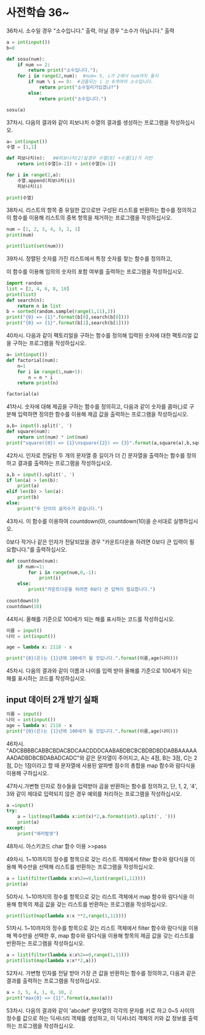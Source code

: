 # 사전학습 36~ 



36차시. 소수일 경우 "소수입니다." 출력, 아닐 경우 "소수가 아닙니다." 출력

```python
a = int(input())
b=0

def sosu(num):
    if num == 2:
        return print("소수입니다.");
    for i in range(2,num):  #num= 5, i가 2에서 num까지 돌지
        if num % i == 0:  #검출되는 i 는 0개여야 소수입니다. 
            return print("소수일리가있겠냐?")
        else:
            return print("소수입니다.")

sosu(a)
```



37차시. 다음의 결과와 같이 피보나치 수열의 결과를 생성하는 프로그램을 작성하십시오.

```python
a= int(input())
수열 = [1,1]

def 피보나치(n):   ##피보나치(2)일경우 수열[0] +수열[1]가 리턴
    return int(수열[n-2]) + int(수열[n-1])

for i in range(2,a):
    수열.append(피보나치(i))
    피보나치(i)
    
print(수열)
```



38차시.  리스트의 항목 중 유일한 값으로만 구성된 리스트를 반환하는 함수를 정의하고 이 함수를 이용해 리스트의 중복 항목을 제거하는 프로그램을 작성하십시오.

```python
num = [1, 2, 3, 4, 3, 2, 1]
print(num)

print(list(set(num)))
```



39차시.  정렬된 숫자를 가진 리스트에서 특정 숫자를 찾는 함수를 정의하고,

이 함수를 이용해 임의의 숫자의 포함 여부를 출력하는 프로그램을 작성하십시오.  

```python
import random
list = [2, 4, 6, 8, 10]
print(list)
def search(n):
    return n in list
b = sorted(random.sample(range(1,11),2))
print("{0} => {1}".format(b[0],search(b[0])))
print("{0} => {1}".format(b[1],search(b[1])))
```

40차시.   다음과 같이 팩토리얼을 구하는 함수를 정의해 입력된 숫자에 대한 팩토리얼 값을 구하는 프로그램을 작성하십시오.  

```python
a= int(input())
def factorial(num):
    n=1
    for i in range(1,num+1):
        n = n * i
    return print(n)

factorial(a)
```

41차시. 숫자에 대해 제곱을 구하는 함수를 정의히고, 다음과 같이 숫자를 콤마(,)로 구분해 입력하면 정의한 함수를 이용해 제곱 값을 출력하는 프로그램을 작성하십시오.

```python
a,b= input().split(', ')
def square(num):
    return int(num) * int(num)
print("square({0}) => {1}\nsquare({2}) => {3}".format(a,square(a),b,square(b)))
```

42차시. 인자로 전달된 두 개의 문자열 중 길이가 더 긴 문자열을 출력하는 함수를 정의하고 결과를 출력하는 프로그램을 작성하십시오.

```python
a,b = input().split(', ')
if len(a) > len(b):
    print(a)
elif len(b) > len(a):
    print(b)
else:
    print("두 단어의 글자수가 같습니다.")  
```

43차시.   이 함수를 이용하여 countdown(0), countdown(10)을 순서대로 실행하십시오.

0보다 작거나 같은 인자가 전달되었을 경우 "카운트다운을 하려면 0보다 큰 입력이 필요합니다."를 출력하십시오.  

```python
def countdown(num):
    if num>=1:
        for i in range(num,0,-1):
            print(i)
    else:
        print("카운트다운을 하려면 0보다 큰 입력이 필요합니다.")
            
countdown(0)
countdown(10)
```

44차시. 올해를 기준으로 100세가 되는 해를 표시하는 코드를 작성하십시오.

```python
이름 = input()
나이 = int(input())

age = lambda x: 2118 - x

print("{0}(은)는 {1}년에 100세가 될 것입니다.".format(이름,age(나이)))
```



45차시.    다음의 결과와 같이 이름과 나이를 입력 받아 올해를 기준으로 100세가 되는 해를 표시하는 코드를 작성하십시오. 

   ## input 데이터 2개 받기 실패

```python
이름 = input()
나이 = int(input())
age = lambda x: 2118 - x
print("{0}(은)는 {1}년에 100세가 될 것입니다.".format(이름,age(나이)))
```



46차시.   "ADCBBBBCABBCBDACBDCAACDDDCAABABDBCBCBDBDBDDABBAAAAAAADADBDBCBDABADCADC"와 같은 문자열이 주어지고, A는 4점, B는 3점, C는 2점, D는 1점이라고 할 때 문자열에 사용된 알파벳 점수의 총합을 map 함수와 람다식을 이용해 구하십시오.  



47차시.가변형 인자로 정수들을 입력받아 곱을 반환하는 함수를 정의하고, 단, 1, 2, '4', 3와 같이 제대로 입력되지 않은 경우 예외를 처리하는 프로그램을 작성하십시오.  

```python
a =input()
try:
    a = list(map(lambda x:int(x)*2,a.format(int).split(', ')))
    print(a)
except:
	print("에러발생")
```





48차시.  아스키코드 char 함수 이용 >>pass



49차시. 1~10까지의 정수를 항목으로 갖는 리스트 객체에서 filter 함수와 람다식을 이용해  짝수만을 선택해 리스트를 반환하는 프로그램을 작성하십시오.

```python
a = list(filter(lambda x:x%2==0,list(range(1,11))))
print(a)
```

50차시. 1~10까지의 정수를 항목으로 갖는 리스트 객체에서 map 함수와 람다식을 이용해  항목의 제곱 값을 갖는 리스트를 반환하는 프로그램을 작성하십시오.

```python
print(list(map(lambda x:x **2,range(1,11))))
```

51차시. 1~10까지의 정수를 항목으로 갖는 리스트 객체에서 filter 함수와 람다식을 이용해 짝수만을 선택한 후, map 함수와 람다식을 이용해 항목의 제곱 값을 갖는 리스트를 반환하는 프로그램을 작성하십시오.

```python
a = list(filter(lambda x:x%2==0,range(1,11)))
print(list(map(lambda x:x**2,a)))
```

52차시. 가변형 인자를 전달 받아 가장 큰 값을 반환하는 함수를 정의하고, 다음과 같은 결과를 출력하는 프로그램을 작성하십시오.

```python
a = 3, 5, 4, 1, 8, 10, 2
print("max{0} => {1}".format(a,max(a)))
```

53차시. 다음의 결과와 같이 'abcdef' 문자열의 각각의 문자를 키로 하고 0~5 사이의 정수를 값으로 하는 딕셔너리 객체를 생성하고, 이 딕셔너리 객체의 키와 값 정보를 출력하는 프로그램을 작성하십시오.